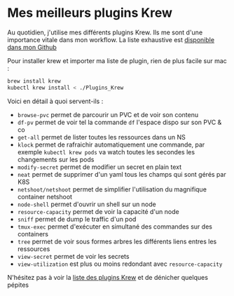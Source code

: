 # Mes meilleurs plugins Krew

Au quotidien, j'utilise mes différents plugins Krew. Ils me sont d'une importance vitale dans mon workflow. La liste exhaustive est [disponible dans mon Github](https://github.com/PixiBixi/dotfiles/blob/master/Plugins_Krew)

Pour installer krew et importer ma liste de plugin, rien de plus facile sur mac :

```bash
brew install krew
kubectl krew install < ./Plugins_Krew
```

Voici en détail à quoi servent-ils :

* `browse-pvc` permet de parcourir un PVC et de voir son contenu
* `df-pv` permet de voir tel la commande `df` l'espace dispo sur son PVC & co
* `get-all` permet de lister toutes les ressources dans un NS
* `klock` permet de rafraichir automatiquement une commande, par exemple `kubectl krew pods` va watch toutes les secondes les changements sur les pods
* `modify-secret` permet de modifier un secret en plain text
* `neat` permet de supprimer d'un yaml tous les champs qui sont gérés par K8S
* `netshoot/netshoot` permet de simplifier l'utilisation du magnifique container netshoot
* `node-shell` permet d'ouvrir un shell sur un node
* `resource-capacity` permet de voir la capacité d'un node
* `sniff` permet de dump le traffic d'un pod
* `tmux-exec` permet d'exécuter en simultané des commandes sur des containers
* `tree` permet de voir sous formes arbres les différents liens entres les ressources
* `view-secret` permet de voir les secrets
* `view-utilization`  est plus ou moins redondant avec `resource-capacity`

N'hésitez pas à voir la [liste des plugins Krew](https://krew.sigs.k8s.io/plugins/) et de dénicher quelques pépites
